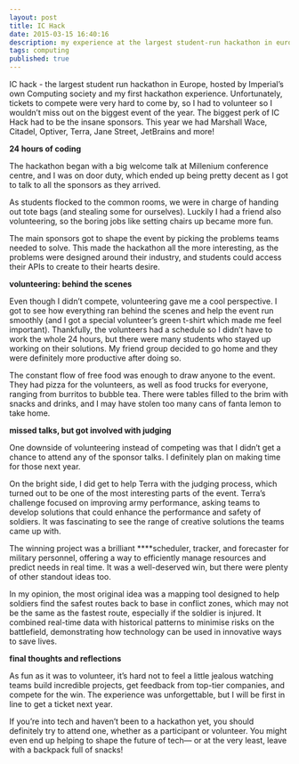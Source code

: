 ```yaml
---
layout: post
title: IC Hack
date: 2015-03-15 16:40:16
description: my experience at the largest student-run hackathon in europe
tags: computing
published: true
---
```


IC hack - the largest student run hackathon in Europe, hosted by Imperial’s own Computing society and my first hackathon experience. Unfortunately, tickets to compete were very hard to come by, so I had to volunteer so I wouldn’t miss out on the biggest event of the year. The biggest perk of IC Hack had to be the insane sponsors. This year we had Marshall Wace, Citadel, Optiver, Terra, Jane Street, JetBrains and more!

**24 hours of coding**

The hackathon began with a big welcome talk at Millenium conference centre, and I was on door duty, which ended up being pretty decent as I got to talk to all the sponsors as they arrived. 

As students flocked to the common rooms, we were in charge of handing out tote bags (and stealing some for ourselves). Luckily I had a friend also volunteering, so the boring jobs like setting chairs up became more fun. 

The main sponsors got to shape the event by picking the problems teams needed to solve. This made the hackathon all the more interesting, as the problems were designed around their industry, and students could access their APIs to create to their hearts desire.

**volunteering: behind the scenes**

Even though I didn’t compete, volunteering gave me a cool perspective. I got to see how everything ran behind the scenes and help the event run smoothly (and I got a special volunteer’s green t-shirt which made me feel important). Thankfully, the volunteers had a schedule so I didn’t have to work the whole 24 hours, but there were many students who stayed up working on their solutions. My friend group decided to go home and they were definitely more productive after doing so. 

The constant flow of free food was enough to draw anyone to the event. They had pizza for the volunteers, as well as food trucks for everyone, ranging from burritos to bubble tea. There were tables filled to the brim with snacks and drinks, and I may have stolen too many cans of fanta lemon to take home.

**missed talks, but got involved with judging**

One downside of volunteering instead of competing was that I didn’t get a chance to attend any of the sponsor talks. I definitely plan on making time for those next year.

On the bright side, I did get to help Terra with the judging process, which turned out to be one of the most interesting parts of the event. Terra’s challenge focused on improving army performance, asking teams to develop solutions that could enhance the performance and safety of soldiers. It was fascinating to see the range of creative solutions the teams came up with.

The winning project was a brilliant ****scheduler, tracker, and forecaster for military personnel, offering a way to efficiently manage resources and predict needs in real time. It was a well-deserved win, but there were plenty of other standout ideas too.

In my opinion, the most original idea was a mapping tool designed to help soldiers find the safest routes back to base in conflict zones, which may not be the same as the fastest route, especially if the soldier is injured. It combined real-time data with historical patterns to minimise risks on the battlefield, demonstrating how technology can be used in innovative ways to save lives.

**final thoughts and reflections**

As fun as it was to volunteer, it’s hard not to feel a little jealous watching teams build incredible projects, get feedback from top-tier companies, and compete for the win. The experience was unforgettable, but I will be first in line to get a ticket next year. 

If you’re into tech and haven’t been to a hackathon yet, you should definitely try to attend one, whether as a participant or volunteer. You might even end up helping to shape the future of tech— or at the very least, leave with a backpack full of snacks!

